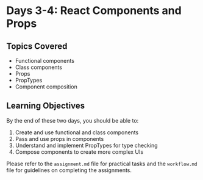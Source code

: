 # Days 3-4: React Components and Props

## Topics Covered
- Functional components
- Class components
- Props
- PropTypes
- Component composition

## Learning Objectives
By the end of these two days, you should be able to:
1. Create and use functional and class components
2. Pass and use props in components
3. Understand and implement PropTypes for type checking
4. Compose components to create more complex UIs

Please refer to the `assignment.md` file for practical tasks and the `workflow.md` file for guidelines on completing the assignments.

